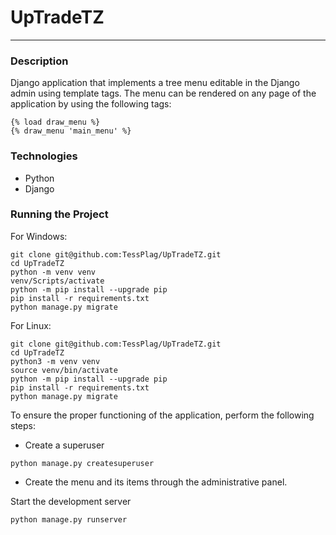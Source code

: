 # UpTradeTZ
---

### Description
Django application that implements a tree menu editable in the Django admin using template tags. The menu can be rendered on any page of the application by using the following tags:
```
{% load draw_menu %}
{% draw_menu 'main_menu' %}
```

### Technologies
* Python
* Django

### Running the Project
For Windows:

```shell
git clone git@github.com:TessPlag/UpTradeTZ.git
cd UpTradeTZ
python -m venv venv
venv/Scripts/activate
python -m pip install --upgrade pip
pip install -r requirements.txt
python manage.py migrate
```
For Linux:

```shell
git clone git@github.com:TessPlag/UpTradeTZ.git
cd UpTradeTZ
python3 -m venv venv
source venv/bin/activate
python -m pip install --upgrade pip
pip install -r requirements.txt
python manage.py migrate
```

To ensure the proper functioning of the application, perform the following steps:
* Create a superuser
```shell
python manage.py createsuperuser
```
* Create the menu and its items through the administrative panel.

Start the development server
```shell
python manage.py runserver
```
